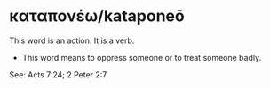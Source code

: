 # καταπονέω/kataponeō
This word is an action. It is a verb.
* This word means to oppress someone or to treat someone badly.

See: Acts 7:24; 2 Peter 2:7
